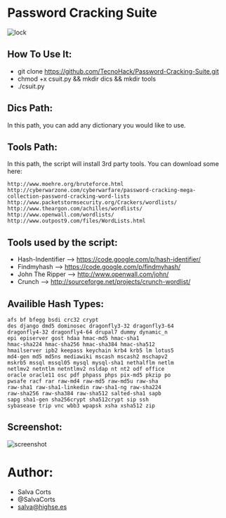 # Password Cracking Suite
![lock](http://cybersecurityventures.com/2015-wp/wp-content/uploads/2013/05/lock-logo1.png)

How To Use It:
----------------

- git clone https://github.com/TecnoHack/Password-Cracking-Suite.git
- chmod +x csuit.py && mkdir dics && mkdir tools
- ./csuit.py

Dics Path:
---------------
In this path, you can add any dictionary you would like to use.

Tools Path:
---------------
In this path, the script will install 3rd party tools. You can download some here:

    http://www.moehre.org/bruteforce.html
    http://cyberwarzone.com/cyberwarfare/password-cracking-mega-collection-password-cracking-word-lists
    http://www.packetstormsecurity.org/Crackers/wordlists/
    http://www.theargon.com/achilles/wordlists/
    http://www.openwall.com/wordlists/
    http://www.outpost9.com/files/WordLists.html

Tools used by the script:
---------------------------
- Hash-Indentifier --> https://code.google.com/p/hash-identifier/
- Findmyhash --> https://code.google.com/p/findmyhash/
- John The Ripper --> http://www.openwall.com/john/
- Crunch --> http://sourceforge.net/projects/crunch-wordlist/

Availible Hash Types:
--------------------------
    afs bf bfegg bsdi crc32 crypt
    des django dmd5 dominosec dragonfly3-32 dragonfly3-64
    dragonfly4-32 dragonfly4-64 drupal7 dummy dynamic_n
    epi episerver gost hdaa hmac-md5 hmac-sha1
    hmac-sha224 hmac-sha256 hmac-sha384 hmac-sha512
    hmailserver ipb2 keepass keychain krb4 krb5 lm lotus5
    md4-gen md5 md5ns mediawiki mscash mscash2 mschapv2
    mskrb5 mssql mssql05 mysql mysql-sha1 nethalflm netlm
    netlmv2 netntlm netntlmv2 nsldap nt nt2 odf office
    oracle oracle11 osc pdf phpass phps pix-md5 pkzip po
    pwsafe racf rar raw-md4 raw-md5 raw-md5u raw-sha
    raw-sha1 raw-sha1-linkedin raw-sha1-ng raw-sha224
    raw-sha256 raw-sha384 raw-sha512 salted-sha1 sapb
    sapg sha1-gen sha256crypt sha512crypt sip ssh
    sybasease trip vnc wbb3 wpapsk xsha xsha512 zip
    
Screenshot:
------------
![screenshot](http://s12.postimg.org/oonjsm4q5/snapshot.png)

Author:
=======
- Salva Corts
- @SalvaCorts
- salva@highse.es
